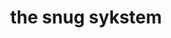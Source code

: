 ---
weight: -1
title: "the snug sykstem"
product_type: "knit sweater"
is_women: 
is_men: 
is_unisex: true
is_variant: 
original_price: 60
sale_price: 45
color: "zucchini"
sizes:
- size: "xxxs"
  stock: 4
- size: "xxs"
  stock: 0
- size: "xs"
  stock: 0
- size: "s"
  stock: 3
- size: "m"
  stock: 0
- size: "l"
  stock: 10
- size: "xl"
  stock: 3
- size: "xxl"
  stock: 4
- size: "xxxl"
  stock: 13

main_alt: "This is the most snug blanket of a sweater around. Just feel for yourself."
description: "This is the most snug blanket of a sweater around. Just feel for yourself."
material: "100% hemp"
---